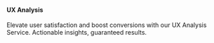 #### UX Analysis
Elevate user satisfaction and boost conversions with our UX Analysis Service. Actionable insights, guaranteed results.
